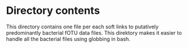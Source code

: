 # Directory contents

This directory contains one file per each soft links to putatively predominantly bacterial fOTU data files. This direktory makes it easier to handle all the bacterial files using globbing in bash.